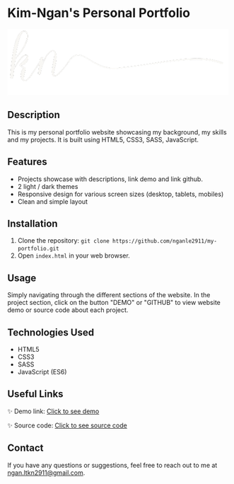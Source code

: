 # Kim-Ngan's Personal Portfolio

![logo](./assets/img/white-logo.png)

## Description

This is my personal portfolio website showcasing my background, my skills and my projects. 
It is built using HTML5, CSS3, SASS, JavaScript. 

## Features

- Projects showcase with descriptions, link demo and link github.
- 2 light / dark themes 
- Responsive design for various screen sizes (desktop, tablets, mobiles)
- Clean and simple layout

## Installation

1. Clone the repository:
   ```git clone https://github.com/nganle2911/my-portfolio.git```
2. Open `index.html` in your web browser. 

## Usage

Simply navigating through the different sections of the website. 
In the project section, click on the button "DEMO" or "GITHUB" to view website demo or source code about each project. 

## Technologies Used

- HTML5
- CSS3
- SASS 
- JavaScript (ES6) 

## Useful Links

✨ Demo link: [Click to see demo](https://portfolio-nganle2911.vercel.app/)

✨ Source code: [Click to see source code](https://github.com/nganle2911/my-portfolio?tab=readme-ov-file) 

## Contact

If you have any questions or suggestions, feel free to reach out to me at ngan.ltkn2911@gmail.com. 